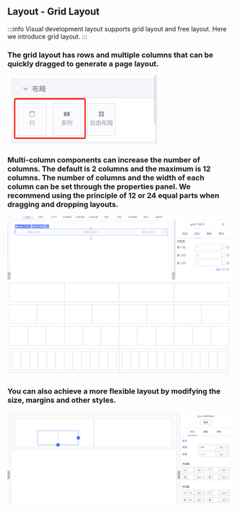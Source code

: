 ## Layout - Grid Layout

:::info
Visual development layout supports grid layout and free layout. Here we introduce grid layout.
:::

### The grid layout has rows and multiple columns that can be quickly dragged to generate a page layout.


<img src="./images/grid1.png" alt="grid" width="340" class="help-img">

### Multi-column components can increase the number of columns. The default is 2 columns and the maximum is 12 columns. The number of columns and the width of each column can be set through the properties panel. We recommend using the principle of 12 or 24 equal parts when dragging and dropping layouts.

<img src="./images/grid4.png" alt="grid" width="800" class="help-img">



<img src="./images/grid2.png" alt="grid" width="800" class="help-img">

### You can also achieve a more flexible layout by modifying the size, margins and other styles.

<img src="./images/grid3.png" alt="grid" width="1000">